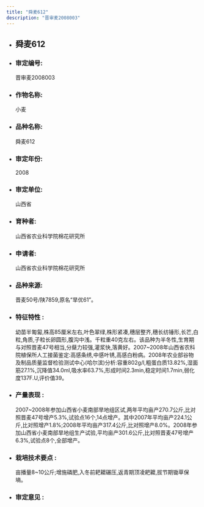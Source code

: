 ```yaml
---
title: "舜麦612"
description: "晋审麦2008003"
---
```

* ## 舜麦612
* ###  审定编号:  
   晋审麦2008003

*  ### 作物名称:  
   小麦

*   ###  品种名称: 
    舜麦612

*   ### 审定年份: 
    2008

*   ### 审定单位:  
    山西省

*   ### 育种者:  
    山西省农业科学院棉花研究所

*   ### 申请者:  
    山西省农业科学院棉花研究所

*   ### 品种来源:  
    晋麦50号/陕7859,原名“旱优61”。

*   ### 特征特性 : 
    幼苗半匍匐,株高85厘米左右,叶色翠绿,株形紧凑,穗层整齐,穗长纺锤形,长芒,白粒,角质,子粒长卵圆形,腹沟中浅。千粒重40克左右。该品种为半冬性,生育期与对照晋麦47号相当,分蘖力较强,灌浆快,落黄好。2007~2008年山西省农科院植保所人工接菌鉴定:高感条绣,中感叶锈,高感白粉病。2008年农业部谷物及制品质量监督检验测试中心(哈尔滨)分析:容重802g/l,粗蛋白质13.82%,湿面筋27.1%,沉降值34.0ml,吸水率63.7%,形成时间2.3min,稳定时间1.7min,弱化度137F.U,评价值39。

*   ### 产量表现 : 
    2007~2008年参加山西省小麦南部旱地组区试,两年平均亩产270.7公斤,比对照晋麦47号增产5.3%,试验点16个,14点增产。其中2007年平均亩产224.1公斤,比对照增产1.8%;2008年平均亩产317.4公斤,比对照增产8.0%。2008年参加山西省小麦南部旱地组生产试验,平均亩产301.6公斤,比对照晋麦47号增产6.3%,试验点8个,全部增产。

*   ### 栽培技术要点 : 
    亩播量8~10公斤;增施磷肥,入冬前耙耱碾压,返青期顶凌耙耱,拔节期锄草保墒。

*   ### 审定意见 : 
    
